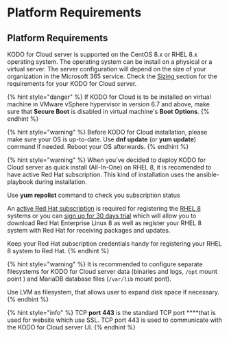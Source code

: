 # Platform Requirements

## Platform Requirements

KODO for Cloud server is supported on the CentOS 8.x or RHEL 8.x operating system. The operating system can be install on a physical or a virtual server. The server configuration will depend on the size of your organization in the Microsoft 365 service. Check the [Sizing ](sizing/)section for the requirements for your KODO for Cloud server.  

{% hint style="danger" %}
If KODO for Cloud is to be installed on virtual machine in VMware vSphere hypervisor in version 6.7 and above, make sure that **Secure Boot** is disabled in virtual machine's **Boot Options**.
{% endhint %}

{% hint style="warning" %}
Before KODO for Cloud installation, please make sure your OS is up-to-date. Use **dnf update** \(or **yum update**\) command if needed. Reboot your OS afterwards. 
{% endhint %}

{% hint style="warning" %}
 When you've decided to deploy KODO for Cloud server as quick install \(All-In-One\) on RHEL 8, it is recomended to have active Red Hat subscription. This kind of installation uses the ansible-playbook during installation. 

 Use **yum repolist** command to check you subscription status

An [active Red Hat subscription](https://access.redhat.com/management/products) is required for registering the [RHEL 8](https://www.itzgeek.com/tag/rhel-8) systems or you can [sign up for 30 days trial](https://www.redhat.com/en/technologies/linux-platforms/enterprise-linux) which will allow you to download Red Hat Enterprise Linux 8 as well as register your RHEL 8 system with Red Hat for receiving packages and updates. 

Keep your Red Hat subscription credentials handy for registering your RHEL 8 system to Red Hat.
{% endhint %}

{% hint style="warning" %}
It is recommended to configure separate filesystems for KODO for Cloud server data \(binaries and logs, `/opt` mount point \) and MariaDB database files \(`/var/lib` mount pont\).  

Use LVM as filesystem, that allows user to expand disk space if necessary. 
{% endhint %}

{% hint style="info" %}
 TCP **port 443** is the standard TCP port ****that is used for website which use SSL. TCP port 443 is used to communicate with the KODO for Cloud server UI.
{% endhint %}







